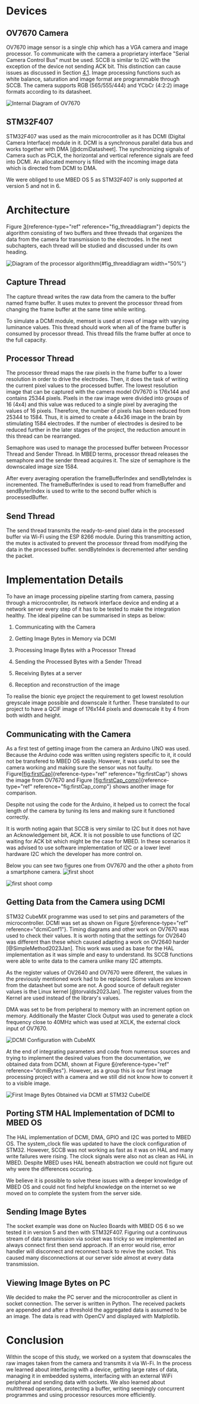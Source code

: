 
# Devices

## OV7670 Camera

OV7670 image sensor is a single chip which has a VGA camera and image
processor. To communicate with the camera a proprietary interface
\"Serial Camera Control Bus\" must be used. SCCB is similar to I2C with
the exception of the device not sending ACK bit. This distinction can
cause issues as discussed in Section 
[4.1](#communicating-with-the-camera). Image
processing functions such as white balance, saturation and image format
are programmable through SCCB. The camera supports RGB (565/555/444) and
YCbCr (4:2:2) image formats according to its datasheet.

![Internal Diagram of OV7670](./res/Devices/ov7670internal.png)

## STM32F407

STM32F407 was used as the main microcontroller as it has DCMI (Digital
Camera Interface) module in it. DCMI is a synchronous parallel data bus
and works together with DMA [@dcmiDatasheet]. The synchronizing signals
of Camera such as PCLK, the horizontal and vertical reference signals
are feed into DCMI. An allocated memory is filled with the incoming
image data which is directed from DCMI to DMA.

We were obliged to use MBED OS 5 as STM32F407 is only supported at
version 5 and not in 6.

# Architecture

Figure [3](#fig_threaddiagram){reference-type="ref"
reference="fig_threaddiagram"} depicts the algorithm consisting of two
buffers and three threads that organizes the data from the camera for
transmission to the electrodes. In the next subchapters, each thread
will be studied and discussed under its own heading.

![Diagram of the processor
algorithm](./res/Architecture/threaddiagram.png){#fig_threaddiagram
width="50%"}

## Capture Thread

The capture thread writes the raw data from the camera to the buffer
named frame buffer. It uses mutex to prevent the processor thread from
changing the frame buffer at the same time while writing.

To simulate a DCMI module, memset is used at rows of image with varying
luminance values. This thread should work when all of the frame buffer
is consumed by processor thread. This thread fills the frame buffer at
once to the full capacity.

## Processor Thread

The processor thread maps the raw pixels in the frame buffer to a lower
resolution in order to drive the electrodes. Then, it does the task of
writing the current pixel values to the processed buffer. The lowest
resolution image that can be captured with the camera model OV7670 is
176x144 and contains 25344 pixels. Pixels in the raw image were divided
into groups of 16 (4x4) and this value was reduced to a single pixel by
averaging the values of 16 pixels. Therefore, the number of pixels has
been reduced from 25344 to 1584. Thus, it is aimed to create a 44x36
image in the brain by stimulating 1584 electrodes. If the number of
electrodes is desired to be reduced further in the later stages of the
project, the reduction amount in this thread can be rearranged.

Semaphore was used to manage the processed buffer between Processor
Thread and Sender Thread. In MBED terms, processor thread releases the
semaphore and the sender thread acquires it. The size of semaphore is
the downscaled image size 1584.

After every averaging operation the frameBufferIndex and sendByteIndex
is incremented. The frameBufferIndex is used to read from frameBuffer
and sendByterIndex is used to write to the second buffer which is
processedBuffer.

## Send Thread

The send thread transmits the ready-to-send pixel data in the processed
buffer via Wi-Fi using the ESP 8266 module. During this transmitting
action, the mutex is activated to prevent the processor thread from
modifying the data in the processed buffer. sendByteIndex is decremented
after sending the packet.

# Implementation Details

To have an image processing pipeline starting from camera, passing
through a microcontroller, its network interface device and ending at a
network server every step of it has to be tested to make the integration
healthy. The ideal pipeline can be summarised in steps as below:

1.  Communicating with the Camera

2.  Getting Image Bytes in Memory via DCMI

3.  Processing Image Bytes with a Processor Thread

4.  Sending the Processed Bytes with a Sender Thread

5.  Receiving Bytes at a server

6.  Reception and reconstruction of the image

To realise the bionic eye project the requirement to get lowest
resolution greyscale image possible and downscale it further. These
translated to our project to have a QCIF image of 176x144 pixels and
downscale it by 4 from both width and height.

## Communicating with the Camera

As a first test of getting image from the camera an Arduino UNO was
used. Because the Arduino code was written using registers specific to
it, it could not be transfered to MBED OS easily. However, it was useful
to see the camera working and making sure the sensor was not faulty.
Figure[\[fig:firstCap\]](#fig:firstCap){reference-type="ref"
reference="fig:firstCap"} shows the image from OV7670 and Figure
[\[fig:firstCap_comp\]](#fig:firstCap_comp){reference-type="ref"
reference="fig:firstCap_comp"} shows another image for comparison.

Despite not using the code for the Arduino, it helped us to correct the
focal length of the camera by tuning its lens and making sure it
functioned correctly.

It is worth noting again that SCCB is very similar to I2C but it does
not have an Acknowledgement bit, ACK. It is not possible to use
functions of I2C waiting for ACK bit which might be the case for MBED.
In these scenarios it was advised to use software implementation of I2C
or a lower level hardware I2C which the developer has more control on.

Below you can see two figures one from OV7670 and the other a photo from a smartphone camera.
![first shoot](./res/Impl_Details/firstShoot.png)

![first shoot comp](./res/Impl_Details/firstShoot_comparison.jpg)



## Getting Data from the Camera using DCMI

STM32 CubeMX programme was used to set pins and parameters of the
microcontroller. DCMI was set as shown on Figure
[5](#dcmiConf1){reference-type="ref" reference="dcmiConf1"}. Timing
diagrams and other work on OV7670 was used to check their values. It is
worth noting that the settings for OV2640 was different than these which
caused adapting a work on OV2640 harder [@SimpleMethod2023Jan]. This
work was used as base for the HAL implementation as it was simple and
easy to understand. Its SCCB functions were able to write data to the
camera unlike many I2C attempts.

As the register values of OV2640 and OV7670 were diferent, the values in
the previously mentioned work had to be replaced. Some values are known
from the datasheet but some are not. A good source of default register
values is the Linux kernel [@torvalds2023Jan]. The register values from
the Kernel are used instead of the library's values.

DMA was set to be from peripheral to memory with an increment option on
memory. Additionally the Master Clock Output was used to generate a
clock frequency close to 40MHz which was used at XCLK, the external
clock input of OV7670.

![DCMI Configuration with CubeMX](./res/Impl_Details/dcmiConf.png)

At the end of integrating parameters and code from numerous sources and
trying to implement the desired values from the documentation, we
obtained data from DCMI, shown at Figure
[6](#dcmiBytes){reference-type="ref" reference="dcmiBytes"}. However, as
a group this is our first image processing project with a camera and we
still did not know how to convert it to a visible image.

![First Image Bytes Obtained via DCMI at STM32
CubeIDE](./res/Impl_Details/stm32CubeIDEImageBytes.png)

## Porting STM HAL Implementation of DCMI to MBED OS

The HAL implementation of DCMI, DMA, GPIO and I2C was ported to MBED OS.
The system_clock file was updated to have the clock configuration of
STM32. However, SCCB was not working as fast as it was on HAL and many
write failures were rising. The clock signals were also not as clean as
HAL in MBED. Despite MBED uses HAL beneath abstraction we could not
figure out why were the differences occuring.

We believe it is possible to solve these issues with a deeper knowledge
of MBED OS and could not find helpful knowledge on the internet so we
moved on to complete the system from the server side.

## Sending Image Bytes

The socket example was done on Nucleo Boards with MBED OS 6 so we tested
it in version 5 and then with STM32F407. Figuring out a continuous
stream of data transmission via socket was tricky so we implemented an
always connect first then send approach. If an error would rise, error
handler will disconnect and reconnect back to revive the socket. This
caused many disconnections at our server side almost at every data
transmission.

## Viewing Image Bytes on PC

We decided to make the PC server and the microcontroller as client in
socket connection. The server is written in Python. The received packets
are appended and after a threshold the aggregated data is assumed to be
an image. The data is read with OpenCV and displayed with Matplotlib.

# Conclusion

Within the scope of this study, we worked on a system that downscales
the raw images taken from the camera and transmits it via Wi-Fi. In the
process we learned about interfacing with a device, getting large rates
of data, managing it in embedded systems, interfacing with an external
WiFi peripheral and sending data with sockets. We also learned about
multithread operations, protecting a buffer, writing seemingly
concurrent programmes and using processor resources more efficiently.
